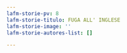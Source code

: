 ```yaml
---
lafm-storie-pv: 8
lafm-storie-titulo: FUGA ALL' INGLESE
lafm-storie-image: ''
lafm-storie-autores-list: []

---
```

